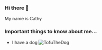 ### Hi there 👋
My name is Cathy

### Important things to know about me...
* I have a dog
![TofuTheDog](https://lh3.googleusercontent.com/ek14c8372Ut2-OYxkohD_02OhjEE3TMiGcFHGq05LsW0pzrxKWJ2UjKFTwBipzOSpr5JQUNcla4LewU-yVJFncijTMMuX95EqiFxjhLBzZAW5MQy18YBlejIo7ajWRnLr8UkUoAdadPTU0R6-U45Z2t_rpmcC_qFx_X7L1x38d75iRalPGwFGhjrUiFKySqmZ_AmZ06H24P-kjGGVMgeoVERj3UYPAiVCTvVFMs-eZGg7GhAWRzpx0NWjXkEx89eToFOymNQo84Q44mah-OuXzlRD2a0rUK1zAY9WCeZ9bbM5YSPEzM9U5UH4njl6PcHtZFpOY0ipf-yUdnwOUVg3ON09kqGaCXRM-nYhyVOwLXd2AaP8oXYaXPswV9xMkF4d6vTBFIFOXEmtRHuMNiWMOWfykPjO8-Sxb9QTHbZn6OsIWDHXrHii8wUbMlKdpzzBN0t1Lu83zWuDgVDJhCW7pvfVkVjDGp0FZeTmATQjfj8Z37dui9My8HSSYgvlkVDPRK56Wt9AiZLMsfxjn_MpDpoOIC015Vm777bdY5ymOFn69JqPIgn6NemL-E54ZFyhHKrfO5t1oTs2yDI12_-dJkGOknkqHcAZH2r34CU-kHNHh9_v4ymG63smuAp3lXyTFZ5SlI_b56Rm1TutPWBLuRVn0GCajrcb5aHQ9bsQh6D2toB9FAOGEt-VkdZRJKsOv_vTmb9Z-9VNvAplggelMjNewwpzzNNR7oo_9H_Iul665KEiBLn7DazS17JybGs5FzL-WRKR8fd-wsIYT3-GRQNBQe9jByrIHPTkZb0WPsQ-iAj1XftoLRlc1f8ZXCX6FjUPxy_Sxs4foCRSz07wU1k4ITVMUCA5A-R3mhy6goZg_YBpeEqYfAha_VUtJe97Jt0dgf2zbHZwfnl3rZLPS7Bc1VQ13S4h1yZDXkK=w1255-h941-no?authuser=0)

<!--
**cathysimms/cathysimms** is a ✨ _special_ ✨ repository because its `README.md` (this file) appears on your GitHub profile.

Here are some ideas to get you started:

- 🔭 I’m currently working on ...
- 🌱 I’m currently learning ...
- 👯 I’m looking to collaborate on ...
- 🤔 I’m looking for help with ...
- 💬 Ask me about ...
- 📫 How to reach me: ...
- 😄 Pronouns: ...
- ⚡ Fun fact: ...
-->
